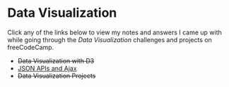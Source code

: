 # Data Visualization

Click any of the links below to view my notes and answers I came up with while going through the *Data Visualization* challenges and projects on freeCodeCamp.

- ~~Data Visualization with D3~~
- [JSON APIs and Ajax](https://github.com/Squibs/freeCodeCamp/blob/master/4.%20Data%20Visualization/2.%20JSON%20APIs%20and%20Ajax.md#json-apis-and-ajax)
- ~~Data Visualization Projects~~

